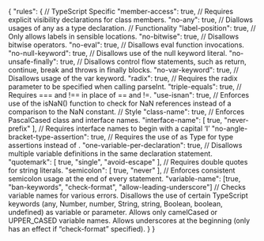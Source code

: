    
{
  "rules": {
     // TypeScript Specific
     "member-access": true, // Requires explicit visibility declarations for class members.
     "no-any": true, // Diallows usages of any as a type declaration.
     // Functionality
     "label-position": true, // Only allows labels in sensible locations.
     "no-bitwise": true, // Disallows bitwise operators.
     "no-eval": true, // Disallows eval function invocations.
     "no-null-keyword": true, // Disallows use of the null keyword literal.
     "no-unsafe-finally": true, // Disallows control flow statements, such as return, continue, break and throws in finally blocks.
     "no-var-keyword": true, // Disallows usage of the var keyword.
     "radix": true, // Requires the radix parameter to be specified when calling parseInt.
     "triple-equals": true, // Requires === and !== in place of == and !=.
     "use-isnan": true, // Enforces use of the isNaN() function to check for NaN references instead of a comparison to the NaN constant.
     // Style
     "class-name": true, // Enforces PascalCased class and interface names. 
     "interface-name": [ true, "never-prefix" ], // Requires interface names to begin with a capital ‘I’
     "no-angle-bracket-type-assertion": true, // Requires the use of as Type for type assertions instead of <Type>.
     "one-variable-per-declaration": true, // Disallows multiple variable definitions in the same declaration statement.
     "quotemark": [ true, "single", "avoid-escape" ], // Requires double quotes for string literals.
     "semicolon": [ true, "never" ], // Enforces consistent semicolon usage at the end of every statement.
     "variable-name": [true, "ban-keywords", "check-format", "allow-leading-underscore"] // Checks variable names for various errors. Disallows the use of certain TypeScript keywords (any, Number, number, String, string, Boolean, boolean, undefined) as variable or parameter. Allows only camelCased or UPPER_CASED variable names. Allows underscores at the beginning (only has an effect if “check-format” specified).
  }
}
  
